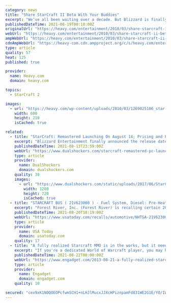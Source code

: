 ```yaml
---
category: news
title: "Share StarCraft II Beta With Your Buddies"
excerpt: "We’ve all been waiting over a decade. But Blizzard is finally releasing a few more StarCraft 2: Wings of Liberty multiplayer beta keys for the original testers to share with their friends ..."
publishedDateTime: 2021-08-19T00:10:00Z
originalUrl: "https://heavy.com/entertainment/2010/03/share-starcraft-ii-beta-with-your-buddies/"
webUrl: "https://heavy.com/entertainment/2010/03/share-starcraft-ii-beta-with-your-buddies/"
ampWebUrl: "https://heavy.com/entertainment/2010/03/share-starcraft-ii-beta-with-your-buddies/amp/"
cdnAmpWebUrl: "https://heavy-com.cdn.ampproject.org/c/s/heavy.com/entertainment/2010/03/share-starcraft-ii-beta-with-your-buddies/amp/"
type: article
quality: 57
heat: 125
published: true

provider:
  name: Heavy.com
  domain: heavy.com

topics:
  - StarCraft 2

images:
  - url: "https://heavy.com/wp-content/uploads/2010/03/1269025106_star-craft-2.jpg?quality=65&strip=all"
    width: 600
    height: 210
    isCached: true

related:
  - title: "StarCraft: Remastered Launching On August 14; Pricing and Pre-Order Bonuses Announced"
    excerpt: "Blizzard Entertainment finally announced the release date for its iconic and highly anticipated StarCraft: Remastered. The game is currently scheduled to launch on August 14, 2017 across PC and MAC."
    publishedDateTime: 2021-08-13T23:59:00Z
    webUrl: "https://www.dualshockers.com/starcraft-remastered-pc-launch-date-price-revealed/"
    type: article
    provider:
      name: DualShockers
      domain: dualshockers.com
    quality: 30
    images:
      - url: "https://www.dualshockers.com/static/uploads/2017/06/StarCraft-Remastered.jpg"
        width: 1280
        height: 720
        isCached: true
  - title: "STARCRAFT BUS ( 21V623000 ) - Fuel System, Diesel: Pre-Heater"
    excerpt: "Forest River, Inc. (Forest River) is recalling certain 2017-2018 Starcraft Allstar XL transit buses equipped with Cummins B6.7 diesel engines. The electric fuel heater within the fuel module may overheat, causing plastic in the fuel heater to melt and ..."
    publishedDateTime: 2021-08-20T18:19:00Z
    webUrl: "https://www.usatoday.com/recalls/automotive/NHTSA-21V623000/"
    type: article
    provider:
      name: USA Today
      domain: usatoday.com
    quality: 17
  - title: "A fully realized Starcraft MMO is in the works, but it needs to be Kickstarted first"
    excerpt: "If you're a dedicated World of Warcraft player, you may have already spent a good deal of time wondering when developer Blizzard would give its StarCraft property the MMO treatment as well."
    publishedDateTime: 2021-08-22T00:00:00Z
    webUrl: "https://www.engadget.com/2013-08-21-a-fully-realized-starcraft-mmo-is-in-the-works-but-it-needs-to.html"
    type: article
    provider:
      name: Engadget
      domain: engadget.com
    quality: 10

secured: "cex9xK1NOQOEOPcfwmSCH1+nLHJlMucxJJXcHPiznpamFd831WE2G1E/YO/IWOXeUVT5OdEFrbIb4TZhfRO3C5ok9B7KUlSBhmxlCQBU5pix3UOaEfwDXOqd2nzBDlzQnlagQcSX/UsQnvyqKbDHcvMnJdXyIL0gs1DROsuN+HsvUNUALr+isJ2Gb4ZpPxeEOx4QbmhASDn5O/V3hWBVIH6z+YTsZt6VyeXAbftxSjBvhqN8d2jywtBwxb083WuaT1JV4gtBkc/IeiDrCVPc0zf4Mjb/oOB/a0f7EAJWvnxqSnM1PfmKmi1gKeF8QJUgdyIDsaF6LXwaaj+BX3kNnzgMkVTmjpYxfHKYGQBlpUk=;YKkBg4SRKdUaQmZzc92HRA=="
---
```


